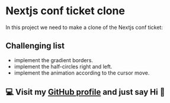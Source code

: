 # Nextjs conf ticket clone

In this project we need to make a clone of the Nextjs conf ticket:

## Challenging list

- implement the gradient borders.
- implement the half-circles right and left.
- implement the animation according to the cursor move.

## 💻 Visit my [GitHub profile](https://github.com/JuniorUbarana) and just say Hi 👋
